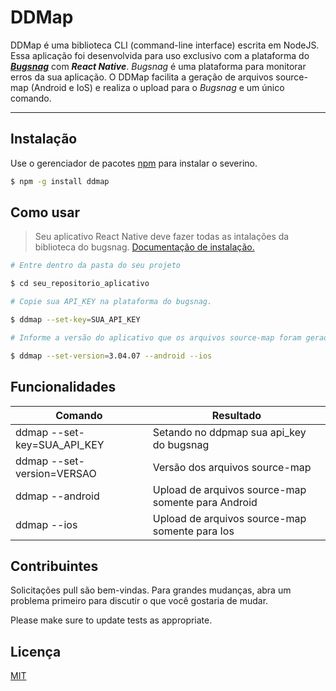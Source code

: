 # DDMap

DDMap é uma biblioteca CLI (command-line interface) escrita em NodeJS. Essa aplicação foi desenvolvida para uso exclusivo com a plataforma do **_[Bugsnag](https://www.bugsnag.com/)_** com **_React Native_**. *Bugsnag* é uma plataforma para monitorar erros da sua aplicação. O DDMap facilita a geração de arquivos source-map (Android e IoS) e realiza o upload para o *Bugsnag* e um único comando.

-----------------

## Instalação

Use o gerenciador de pacotes [npm](https://www.npmjs.com/) para instalar o severino.

```bash
$ npm -g install ddmap
```

## Como usar

> Seu aplicativo React Native deve fazer todas as intalações da biblioteca do bugsnag. [Documentação de instalação.](https://docs.bugsnag.com/platforms/react-native/)

```bash
# Entre dentro da pasta do seu projeto

$ cd seu_repositorio_aplicativo
```

```bash
# Copie sua API_KEY na plataforma do bugsnag.

$ ddmap --set-key=SUA_API_KEY
```

```bash
# Informe a versão do aplicativo que os arquivos source-map foram gerados e faça o upload para o bugsnag.

$ ddmap --set-version=3.04.07 --android --ios
```

## Funcionalidades

| Comando                             | Resultado                           |
| ----------------------------------- | ----------------------------------- |
| ddmap --set-key=SUA_API_KEY | Setando no ddpmap sua api_key do bugsnag                        
| ddmap --set-version=VERSAO     | Versão dos arquivos source-map           |
| ddmap --android    | Upload de arquivos source-map somente para Android                      |
| ddmap --ios      | Upload de arquivos source-map somente para Ios |


## Contribuintes

Solicitações pull são bem-vindas. Para grandes mudanças, abra um problema primeiro para discutir o que você gostaria de mudar.

Please make sure to update tests as appropriate.

## Licença

[MIT](https://choosealicense.com/licenses/mit/)
